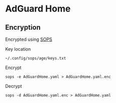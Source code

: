 # AdGuard Home

## Encryption

Encrypted using [SOPS][2]

Key location

```
~/.config/sops/age/keys.txt
```

Encrypt 

```shell
sops -e AdGuardHome.yaml > AdGuardHome.yaml.enc
```

Decrypt

```shell
sops -d AdGuardHome.yaml.enc > AdGuardHome.yaml
```

[2]: <https://github.com/getsops/sops>
